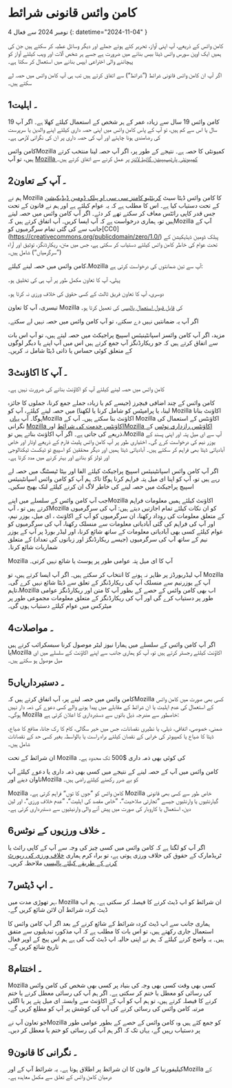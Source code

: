 # کامن وائس قانونی شرائط

 4 نومبر 2024 سے فعال {: datetime="2024-11-04" }

کامن وائس کے ذریعے، آپ اپنی آواز، تحریر کئے ہوئے جملے اور دیگر وسائل عطیہ کر سکتے ہیں جن کی ہمیں ایک اوپن سورس وائس ڈیٹا بیس بنانے میں ضرورت ہے جسے ہر شخص آلات اور ویب کیلئے آواز کو پہچاننے والی اختراعی ایپس بنانے میں استعمال کر سکتا ہے۔

اگر آپ ان کامن وائس قانونی شرائط (”شرائط“) سے اتفاق کرتے ہیں تب ہی آپ کامن وائس میں حصہ لے سکتے ہیں۔

 ## 1۔ اہلیت

کامن وائس 19 سال سے زیادہ عمر کے ہر شخص کے استعمال کیلئے کھلا ہے۔ اگر آپ 19 سال یا اس سے کم ہیں، تو آپ کے پاس کامن وائس میں اپنی حصہ داری کیلئے اپنے والدین یا سرپرست کی رضامندی ہونا چاہئے اور آپ کی حصہ داری پر ان کی نگرانی لازمی ہے۔

 کامن وائسMozilla  کمیونٹی کا حصہ ہے۔ نتیجے کے طور پر، اگر آپ حصہ لینا منتخب کرتے ہیں، تو آپ [Mozilla  کمییونٹی پارٹیسیپیشن گائیڈ لائنز](https://www.mozilla.org/about/governance/policies/participation/‎) پر عمل کرنے سے اتفاق کرتے ہیں۔

 ## 2۔ آپ کے تعاون

ہم نے Mozilla کا کامن وائس ڈیٹا سیٹ [کریئٹیو کامنز سی سی او پبلک ڈومین ڈیڈیکیشن](https://creativecommons.org/publicdomain/zero/1.0/‎) کے تحت دستیاب کیا ہے۔ اس کا مطلب ہے کہ یہ عوام کیلئے ہے اور ہم نے قانون کے تحت جس قدر کاپی رائٹس معاف کر سکتے تھے کر دئے۔ اگر آپ کامن وائس میں حصہ لیتے ہیں تو، ہماری درخواست ہے کہ آپ ایسا کریں۔ آپ اتفاق کرتے ہیں کہMozilla  آپ کے جانب سے کی گئی تمام سرگرمیوں کو[CC0]‏(https://creativecommons.org/publicdomain/zero/1.0/‎) پبلک ڈومین ڈیڈیکیشن کے تحت عوام کی خاطر کامن وائس کیلئے دستیاب کر سکتی ہے، جس میں متن، ریکارڈنگز، توثیق اور آراء (”سرگرمیاں“) شامل ہیں۔

 کامن وائس میں حصہ لینے کیلئے،Mozilla  آپ سے تین ضمانتوں کی درخواست کرتی ہے:

 پہلی، آپ کا تعاون مکمل طور پر آپ ہی کی تخلیق ہو۔

دوسری، آپ کا تعاون فریق ثالث کے کسی حقوق کی خلاف ورزی نہ کرتا ہو۔

 تیسری، آپ کا تعاون Mozilla کی [قابل قبول استعمال پالیسی](https://www.mozilla.org/about/legal/acceptable-use/‎) کی تعمیل کرتا ہو۔

اگر آپ یہ ضمانتیں نہیں دے سکتے، تو آپ کامن وائس میں حصہ نہیں لے سکتے۔

 مزید، اگر آپ کامن وائسز اسپانٹینیئس اسپیچ پراجیکٹ میں حصہ لیتے ہیں، تو آپ اس بات سے اتفاق کرتے ہیں کہ جو ریکارڈنگز آپ جمع کرتے ہیں اس میں آپ اپنے یا دیگر لوگوں کے متعلق کوئی حساس یا ذاتی ڈیٹا شامل نہ کریں۔

 ## 3۔ آپ کا اکاؤنٹ

کامن وائس میں حصہ لینے کیلئے آپ کو اکاؤنٹ بنانے کی ضرورت نہیں ہے۔

 کامن وائس کے چند اضافی فیچرز (جیسے کم یا زیادہ جملے جمع کرنا، جملوں کا جائزہ لینا، یا پرامپٹس کو شامل کرنا یا لکھنا) میں حصہ لینے کیلئے، آپ کو Mozilla  اکاؤنٹ بنانا ہوگا۔ آپ [یہاں](https://commonvoice.mozilla.org/mozaws.net/signin) ‏Mozilla اکاؤنٹ بنا سکتے ہیں۔ آپ کے Mozilla اکاؤنٹس کے استعمال کی نگرانی [Mozilla اکاؤنٹس خدمت کی شرائط](https://www.mozilla.org/about/legal/terms/services/‎) اور[Mozilla اکاؤنٹس رازداری نوٹس](https://www.mozilla.org/privacy/mozilla-accounts/‎) کے ذریعے کی جاتی ہے۔ اگر آپ اکاؤنٹ بناتے ہیں تو،Mozilla  آپ سے ای میل پتہ اور اپنی پسند کے یوزر نیم کی درخواست کرے گی۔ اختیاری طور پر آپ کامن وائس پلیٹ فارم کے ذریعے اوتار اور خاص آبادیاتی ڈیٹا بھی فراہم کر سکتے ہیں۔ آبادیاتی ڈیٹا ہمیں اور دیگر محققین کو اسپیچ ٹو ٹیکسٹ ٹیکنالوجی اور ٹولز کو بنانے اور بہتر کرنے میں مدد کرتا ہے۔

اگر آپ کامن وائس اسپانٹینیئس اسپیچ پراجیکٹ کیلئے الفا اور بیٹا ٹیسٹنگ میں حصہ لے رہے ہیں تو، آپ کو اپنا ای میل پتہ فراہم کرنا ہوگا تاکہ ہم آپ کو کامن وائس اسپانٹینیئس اسپیچ پراجیکٹ میں حصہ لینے کی خاطر لاگ ان کرنے کیلئے لنک بھیج سکیں۔

 جب آپ کامن وائس کے سلسلے میں اپنےMozilla  اکاؤنٹ کیلئے ہمیں معلومات فراہم کرتے ہیں تو ، آپMozilla  کو ان نکات کیلئے تمام اجازتیں دیتے ہیں: آپ کی سرگرمیوں کے متعلق معلومات کی روداد رکھنا، ان سرگرمیوں کو آپ کے اکاؤنٹ ، ای میل، یوزر نیم، اور آپ کی فراہم کی گئی آبادیاتی معلومات سے منسلک رکھنا، آپ کی سرگرمیوں کو عوام کیلئے کسی بھی آبادیاتی معلومات کے ساتھ شائع کرنا، اور لیڈر بورڈ پر آپ کے یوزر نیم کے ساتھ آپ کی سرگرمیوں (جیسے ریکارڈنگز اور زبانوں کی تعداد) کے متعلق شماریات شائع کرنا۔  

Mozilla آپ کا ای میل پتہ عوامی طور پر پوسٹ یا شائع نہیں کرتی۔

 آپ لیڈربورڈز پر ظاہر نہ ہونے کا انتخاب کر سکتے ہیں۔ اگر آپ ایسا کرتے ہیں، تو Mozilla آپ کے یوزرنیم سے منسلک آپ کی ریکارڈنگز کے تعلق سے ڈیٹا شائع نہیں کرے گی۔ تاہم،Mozilla  اب بھی کامن وائس کے حصے کے بطور آپ کا متن اور ریکارڈنگز عوامی طور پر دستیاب کرے گی اور آپ کی ریکارڈنگز کے متعلق معلومات مجموعی طور پر میٹرکس میں عوام کیلئے دستیاب ہوں گی۔  

## 4۔ مواصلات

اگر آپ کامن وائس کے سلسلے میں ہمارا نیوز لیٹر موصول کرنا سبسکرائب کرتے ہیں یاMozilla  اکاؤنٹ کیلئے رجسٹر کرتے ہیں تو، آپ کو ہماری جانب سے اپنے اکاؤنٹ کے سلسلے میں ای میل موصول ہو سکتے ہیں۔

 ## 5۔ دستبرداریاں

کامن وائس میں حصہ لینے پر، آپ اتفاق کرتے ہیں کہMozilla  کسی بھی صورت میں کامن وائس کے استعمال کی عدم اہلیت یا ان شرائط کے مقابلے میں پیدا ہونے والے کسی دعوے کی ذمہ دار نہیں ہوگی۔ Mozilla  خاصطور سے مندرجہ ذیل باتوں سے دستبرداری کا اعلان کرتی ہے:

ضمنی، خصوصی، اتفاقی، ذیلی، یا نظیری نقصانات، جس میں خیر سگالی، کام کا رک جانا، منافع کا ضیاع، ڈیٹا کا ضیاع یا کمپیوٹر کی خرابی کے نقصان کیلئے براہ راست یا بالواسطہ بغیر کسی حد کے نقصانات شامل ہیں۔ 

ان شرائط کے تحت Mozilla کی کوئی بھی ذمہ داری $500 تک محدود ہے۔

 کامن وائس میں آپ کے حصہ لینے کے نتیجے میں کسی بھی ذمہ داری یا دعوے کیلئے آپ تاوان دینے اورMozilla  کو بے ضرر رکھنے کیلئے راضی ہیں۔

 Mozilla  کامن وائس کو ”جوں کا توں“ فراہم کرتی ہے۔  Mozilla  خاص طور سے کسی بھی قانونی گیارنٹیوں یا وارنٹیوں جیسے ”تجارتی صلاحیت“، ”خاص مقصد کی اہلیت“، ”عدم خلاف ورزی“، اور لین دین، استعمال یا کاروبار کی صورت میں پیش آنے والی وارنیٹیوں سے دستبرداری کرتی ہے۔

 ## 6۔ خلاف ورزیوں کے نوٹس

اگر آپ کو لگتا ہے کہ کامن وائس میں کسی چیز کی وجہ سے آپ کے کاپی رائٹ یا ٹریڈمارک کے حقوق کی خلاف ورزی ہوتی ہے، تو براہ کرم ہماری [خلاف ورزی کی رپورٹ کرنے کے طریقے کیلئے پالیسی](https://www.mozilla.org/about/legal/report-infringement/‎) ملاحظہ کریں۔

## 7۔ اپ ڈیٹس

ہر تھوڑی مدت میں، Mozilla ان شرائط کو اپ ڈیٹ کرنے کا فیصلہ کر سکتی ہے۔ ہم اپ ڈیٹ کردہ شرائط آن لائن شائع کریں گے۔

 ہماری جانب سے اپ ڈیٹ کردہ شرائط کے شائع کرنے کے بعد اگر آپ کامن وائس کا استعمال جاری رکھتے ہیں، تو اس بات کا مطلب ہے کہ آپ مذکورہ تبدیلیوں سے متفق ہیں۔ یہ واضح کرنے کیلئے کہ ہم نے اپنی حالیہ اپ ڈیٹ کب کی ہے ہم اس پیج کے اوپر فعال تاریخ شائع کریں گے۔

 ## 8۔ اختتام

Mozilla  کسی بھی وقت کسی بھی وجہ کی بنیاد پر کسی بھی شخص کی کامن وائس کی رسائی کو معطل یا ختم کر سکتی ہے۔ اگر ہم آپ کی رسائی معطل کرنے یا ختم کرنے کا فیصلہ کرتے ہیں، تو ہم آپ کو آپ کے اکاؤنٹ سے وابستہ ای میل پتے پر یا اگلی مرتبہ کامن وائس کی رسائی کرنے کی آپ کی کوشش پر آپ کو مطلع کریں گے۔

 جو تعاون آپ نےMozilla  کو جمع کئے ہیں وہ کامن وائس کے حصے کے بطور عوامی طور پر دستیاب رہیں گے، یہاں تک کہ اگر ہم آپ کی رسائی کو ختم یا معطل کر دیں۔

 ## 9۔ نگرانی کا قانون

کیلیفورنیا کے قانون کا ان شرائط پر اطلاق ہوتا ہے۔ یہ شرائط آپ کے اورMozilla  کے درمیان کامن وائس کے تعلق سے مکمل معاہدہ ہے۔

